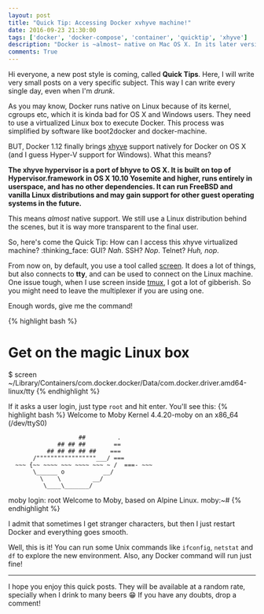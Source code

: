 ```yaml
---
layout: post
title: "Quick Tip: Accessing Docker xvhyve machine!"
date: 2016-09-23 21:30:00
tags: ['docker', 'docker-compose', 'container', 'quicktip', 'xhyve']
description: "Docker is ~almost~ native on Mac OS X. In its later version, 1.12, the team implemented Docker Machine with xhyve by default. But how can I access it?"
comments: True
---
```


Hi everyone, a new post style is coming, called **Quick Tips**. Here, I will write very small posts on a very specific subject. This way I can write every single day, even when I'm *drunk*.

As you may know, Docker runs native on Linux because of its kernel, cgroups etc, which it is kinda bad for OS X and Windows users. They need to use a virtualized Linux box to execute Docker. This process was simplified by software like boot2docker and docker-machine. 

BUT, Docker 1.12 finally brings [xhyve](https://github.com/mist64/xhyve) support natively for Docker on OS X (and I guess Hyper-V support for Windows). What this means?

**The xhyve hypervisor is a port of bhyve to OS X. It is built on top of Hypervisor.framework in OS X 10.10 Yosemite and higher, runs entirely in userspace, and has no other dependencies. It can run FreeBSD and vanilla Linux distributions and may gain support for other guest operating systems in the future.**

This means *almost* native support. We still use a Linux distribution behind the scenes, but it is way more transparent to the final user.

So, here's come the Quick Tip: How can I access this xhyve virtualized machine? :thinking_face: GUI? *Nah*. SSH? *Nop*. Telnet? *Huh, nop*.

From now on, by default, you use a tool called [screen](https://www.gnu.org/software/screen/). It does a lot of things, but also connects to **tty**, and can be used to connect on the Linux machine. One issue tough, when I use screen inside [tmux](https://tmux.github.io/), I got a lot of gibberish. So you might need to leave the multiplexer if you are using one.

Enough words, give me the command!

{% highlight bash %}
# Get on the magic Linux box
$ screen ~/Library/Containers/com.docker.docker/Data/com.docker.driver.amd64-linux/tty
{% endhighlight %}

If it asks a user login, just type `root` and hit enter. You'll see this:
{% highlight bash %}
Welcome to Moby
Kernel 4.4.20-moby on an x86_64 (/dev/ttyS0)

                        ##         .
                  ## ## ##        ==
               ## ## ## ## ##    ===
           /"""""""""""""""""___/ ===
      ~~~ {~~ ~~~~ ~~~ ~~~~ ~~~ ~ /  ===- ~~~
           \______ o           __/
             \    \         __/
              \____\_______/

moby login: root
Welcome to Moby, based on Alpine Linux.
moby:~# 
{% endhighlight %}

I admit that sometimes I get stranger characters, but then I just restart Docker and everything goes smooth.

Well, this is it! You can run some Unix commands like `ifconfig`, `netstat` and `df` to explore the new environment. Also, any Docker command will run just fine!

---

I hope you enjoy this quick posts. They will be available at a random rate, specially when I drink to many beers :grin: If you have any doubts, drop a comment!

